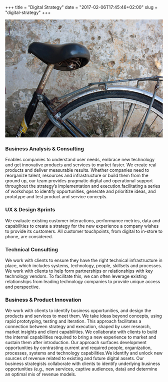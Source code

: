 +++
title = "Digital Strategy"
date = "2017-02-06T17:45:46+02:00"
slug = "digital-strategy"
+++

<p class='service-img' markdown='1'>
<img src="/img/banners/banner-1.jpg" alt="Web and Mobile">
</p>


### Business Analysis & Consulting
Enables companies to understand user needs, embrace new technology and get innovative products and services to market faster. We create real products and deliver measurable results. Whether companies need to reorganize talent, resources and infrastructure or build them from the ground up, our team provides pragmatic digital and operational support throughout the strategy’s implementation and execution.facilitating a series of workshops to identify opportunities, generate and prioritize ideas, and prototype and test product and service concepts.

### UX & Design Sprints
We evaluate existing customer interactions, performance metrics, data and capabilities to create a strategy for the new experience a company wishes to provide its customers. All customer touchpoints, from digital to in-store to phone, are considered.

### Technical Consulting
We work with clients to ensure they have the right technical infrastructure in place, which includes systems, technology, people, skillsets and processes. We work with clients to help form partnerships or relationships with key technology vendors. To facilitate this, we can often leverage existing relationships from leading technology companies to provide unique access and perspective.

### Business & Product Innovation
We work with clients to identify business opportunities, and design the products and services to meet them. We take ideas beyond concepts, using rapid prototyping, testing and iteration. This approach facilitates a connection between strategy and execution, shaped by user research, market insights and client capabilities. We collaborate with clients to build the internal capabilities required to bring a new experience to market and sustain them after introduction. Our approach surfaces development opportunities by contrasting current and required people, organization, processes, systems and technology capabilities.We identify and unlock new sources of revenue related to existing and future digital assets. Our business strategists collaborate with clients to identify underlying business opportunities (e.g., new services, captive audiences, data) and determine an optimal mix of revenue models.
